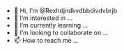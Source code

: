 - 👋 Hi, I’m @Rexhdjndkvdbbdivdvbrjb
- 👀 I’m interested in ...
- 🌱 I’m currently learning ...
- 💞️ I’m looking to collaborate on ...
- 📫 How to reach me ...

<!---
Rexhdjndkvdbbdivdvbrjb/Rexhdjndkvdbbdivdvbrjb is a ✨ special ✨ repository because its `README.md` (this file) appears on your GitHub profile.
You can click the Preview link to take a look at your changes.
--->
